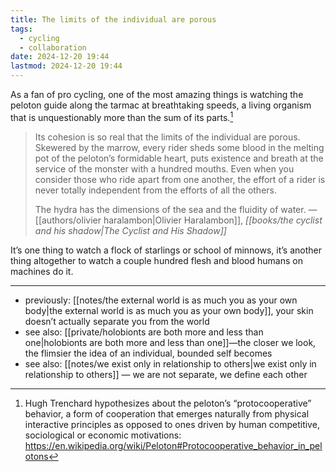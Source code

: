 ```yaml
---
title: The limits of the individual are porous
tags:
  - cycling
  - collaboration
date: 2024-12-20 19:44
lastmod: 2024-12-20 19:44
---
```

As a fan of pro cycling, one of the most amazing things is watching the peloton guide along the tarmac at breathtaking speeds, a living organism that is unquestionably more than the sum of its parts.[^1]

> Its cohesion is so real that the limits of the individual are porous. Skewered by the marrow, every rider sheds some blood in the melting pot of the peloton’s formidable heart, puts existence and breath at the service of the monster with a hundred mouths. Even when you consider those who ride apart from one another, the effort of a rider is never totally independent from the efforts of all the others.
> 
> The hydra has the dimensions of the sea and the fluidity of water. —[[authors/olivier haralambon|Olivier Haralambon]], *[[books/the cyclist and his shadow|The Cyclist and His Shadow]]*

It’s one thing to watch a flock of starlings or school of minnows, it’s another thing altogether to watch a couple hundred flesh and blood humans on machines do it.

---
- previously: [[notes/the external world is as much you as your own body|the external world is as much you as your own body]], your skin doesn’t actually separate you from the world
- see also: [[private/holobionts are both more and less than one|holobionts are both more and less than one]]—the closer we look, the flimsier the idea of an individual, bounded self becomes
- see also: [[notes/we exist only in relationship to others|we exist only in relationship to others]] — we are not separate, we define each other

[^1]: Hugh Trenchard hypothesizes about the peloton’s “protocooperative” behavior, a form of cooperation that emerges naturally from physical interactive principles as opposed to ones driven by human competitive, sociological or economic motivations: https://en.wikipedia.org/wiki/Peloton#Protocooperative_behavior_in_pelotons